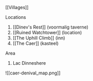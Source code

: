 [[Villages]]

Locations  
1. [[Dinev's Rest]] (voormalig taverne)
2. [[Ruined Watchtower]] (location)
3. [[The Uphill Climb]] (inn)
4. [[The Caer]] (kasteel)

Area  
1. Lac Dinneshere

![[caer-denival_map.png]]
